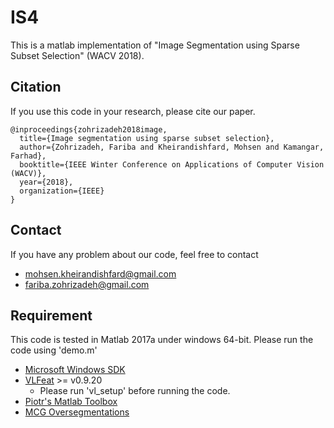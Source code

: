 # IS4
This is a matlab implementation of "Image Segmentation using Sparse Subset Selection" (WACV 2018).

## Citation
If you use this code in your research, please cite our paper.
```
@inproceedings{zohrizadeh2018image,
  title={Image segmentation using sparse subset selection},
  author={Zohrizadeh, Fariba and Kheirandishfard, Mohsen and Kamangar, Farhad},
  booktitle={IEEE Winter Conference on Applications of Computer Vision (WACV)},
  year={2018},
  organization={IEEE}
}
```

## Contact
If you have any problem about our code, feel free to contact
- mohsen.kheirandishfard@gmail.com
- fariba.zohrizadeh@gmail.com

## Requirement
This code is tested in Matlab 2017a under windows 64-bit. Please run the code using 'demo.m'
- [Microsoft Windows SDK](https://www.microsoft.com/en-us/download/details.aspx?id=8279)
- [VLFeat](http://www.vlfeat.org/download.html) >= v0.9.20
   - Please run 'vl_setup' before running the code.
- [Piotr's Matlab Toolbox](http://vision.ucsd.edu/~pdollar/toolbox/doc/)
- [MCG Oversegmentations](https://data.vision.ee.ethz.ch/jpont/mcg/MCG-BSDS500-all-ucm.tgz)
